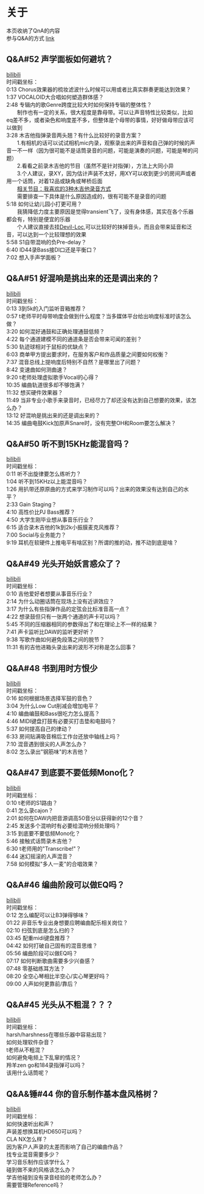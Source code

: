 # 关于
本页收纳了QnA的内容<br>
参与Q&A的方式 [link](https://t5tudio.com/qna)

## Q&A#52 声学面板如何避坑？
[bilibili](https://www.bilibili.com/video/BV1TB4y1m7uA)<br>
时间戳坐标：<br>
0:13  Chorus效果器的梳妆滤波什么时候可以用或者比真实群奏更能达到效果？<br>
1:37  VOCALOID大合唱如何塑造群体感？<br>
2:48  专辑内的歌Genre跨度比较大时如何保持专辑的整体性？<br>
&emsp;&emsp;制作也有一定的关系，很大程度是靠母带。可以让声音特性比较类似，比如eq差不多，或者染色和响度差不多，但整体是个母带的事情，好好做母带应该可以做到<br>
3:28  木吉他指弹录音两头翘？有什么比较好的录音方案？<br>
&emsp;&emsp;1.有相机的话可以试试相机mic内录，观察录出来的声音和自己弹的时候的声音一不一样（因为很可能不是话筒录音的问题，可能是演奏的问题，可能是琴的问题）<br>
&emsp;&emsp;2.看看之前录木吉他的节目（虽然不是针对指弹），方法上大同小异<br>
&emsp;&emsp;3.个人建议，录XY，因为估计声装不太好，用XY可以收到更少的房间声或者用一个话筒，对着12品或缺角或琴桥后面<br>
&emsp;&emsp;[相关节目：我喜欢的3种木吉他录音方式](https://www.bilibili.com/video/BV1xA411t77q)<br>
&emsp;&emsp;需要排查一下具体是什么原因造成的，很有可能不是录音的问题<br>
5:18  如何让幼儿园小打更可用？<br>
&emsp;&emsp;我猜降低力度主要原因是觉得transient飞了，没有身体感，其实在各个乐器都会有，特别是便宜的乐器<br>
&emsp;&emsp;个人建议直接去挂[Devil-Loc](https://www.soundtoys.com/product/devil-loc-deluxe/),可以比较好的抹掉音头，而且会带来延音和泛音，可以达到一个比较理想的效果<br>
5:58  S1自带混响的负Pre-delay？<br>
6:40  ID44录Bass接DI口还是平衡口？<br>
7:02  想入手声学面板？

## Q&A#51 好混响是挑出来的还是调出来的？
[bilibili](https://www.bilibili.com/video/BV1344y1P7Ta)<br>
时间戳坐标：<br>
0:13  3到5k的入门监听音箱推荐？<br>
0:57  t老师平时母带响度会做到什么程度？当多媒体平台给出响度标准时该怎么做？<br>
3:20  如何混好通鼓和正确处理通鼓低频？<br>
4:22  每个通道建模不同的通道条是否会带来可闻的差别？<br>
5:30  轨迹球相对于鼠标的优缺点？<br>
6:03  商单甲方提出要求时，在服务客户和作品质量之间要如何权衡？<br>
7:37  混音总线上提响度后特别不自然？是哪里出了问题？<br>
8:42  变速曲如何测曲速？<br>
9:20  t老师处理虚拟歌手Vocal的心得？<br>
10:35  编曲轨道很多却不够饱满？<br>
11:32  想买硬件效果器？<br>
11:49  当非专业小歌手来录音时，已经尽力了却还没有达到自己想要的效果，该怎么办？<br>
13:12  好混响是挑出来的还是调出来的？<br>
14:35  编曲电鼓Kick加原声Snare时，没有完整OH和Room要怎么解决？

## Q&A#50 听不到15KHz能混音吗？
[bilibili](https://www.bilibili.com/video/BV1vR4y1G7Sn)<br>
时间戳坐标：<br>
0:11  听不出旋律要怎么练听力？<br>
1:04  听不到15KHz以上能混音吗？<br>
1:26  用扒带还原原曲的方式来学习制作可以吗？出来的效果没有达到自己的水平？<br>
2:33  Gain Staging？<br>
4:10  高性价比PJ Bass推荐？<br>
4:50  大学生刚毕业想从事音乐行业？<br>
6:15  适合录木吉他的1k到2k小振膜麦克风推荐？<br>
7:00  Social与业务能力？<br>
9:19  耳机在软硬件上推电平有啥区别？所谓的推的动，推不动到底是啥？

## Q&A#49 光头开始妖言惑众了？
[bilibili](https://www.bilibili.com/video/BV1Vq4y1b71x)<br>
时间戳坐标：<br>
0:10  吉他爱好者想要从事音乐行业？<br>
2:14  为什么动圈话筒在现场上没有近讲效应？<br>
3:17  为什么有些指弹作品的定弦会比标准音高一点？<br>
4:22  想录鼓但只有一张两个通道的声卡可以吗？<br>
5:45  不同的压缩器相同的参数得出了和在理论上不一样的结果？<br>
7:41  声卡监听比DAW的监听更好听？<br>
9:38  写歌作曲如何避免段落之间的脱节？<br>
11:31  有的吉他进箱头录出来的波形不对称是怎么回事？

## Q&A#48 书到用时方恨少
[bilibili](https://www.bilibili.com/video/BV1r34y1z7mK)<br>
时间戳坐标：<br>
0:16  如何根据场景选择军鼓的音色？<br>
3:04  为什么Low Cut削减会增加电平？<br>
4:10  编曲编鼓和Bass很吃力怎么提高？<br>
4:46  MIDI键盘打鼓有必要买打击垫和电鼓吗？<br>
5:37  如何提高自己的律动？<br>
6:33  房间贴满吸音棉后工作台还放中轴线上吗？<br>
7:10  混音遇到很尖的人声怎么办？<br>
8:02  怎么录出"钢筋味"的木吉他？

## Q&A#47 到底要不要低频Mono化？
[bilibili](https://www.bilibili.com/video/BV1tL4y1W7L6)<br>
时间戳坐标：<br>
0:10  t老师的S1路由？<br>
0:41  怎么录cajon？<br>
2:01  如何在DAW内把音源调高50音分以获得新的12个音？<br>
2:45  发送多个混响时有必要给混响分频处理吗？<br>
3:15  到底要不要低频Mono化？<br>
5:46  接触式话筒录木吉他？<br>
6:30  t老师用的"Transcribe!"？<br>
6:44  迷幻摇滚的人声混音？<br>
7:58  如何模拟"多人一麦"的合唱效果？

## Q&A#46 编曲阶段可以做EQ吗？
[bilibili](https://www.bilibili.com/video/BV1gQ4y1S7Le)<br>
时间戳坐标：<br>
0:12  怎么编配可以让B3弹得够味？<br>
01:22  非音乐专业出身想要应聘编曲配乐相关岗位？<br>
02:10  扫弦到底是怎么扫的？<br>
03:45  配重midi键盘推荐？<br>
04:42  如何打破自己固有的混音思维？<br>
05:56  编曲阶段可以做EQ吗？<br>
07:17  如何判断歌曲需要多少兴奋感？<br>
07:48  零基础练耳方法？<br>
08:20  全空心琴相比半空心/实心琴更好吗？<br>
09:00  人声如何更靠前/靠后？

## Q&A#45 光头从不粗混？？？
[bilibili](https://www.bilibili.com/video/BV1BQ4y1Q7sL)<br>
时间戳坐标：<br>
harsh/harshness在哪些乐器中容易出现？<br>
如何处理软件杂音？<br>
t老师从不粗混？ <br>
如何避免电频上下乱窜的情况？<br>
羚羊zen go和184录指弹可以吗？<br>
该用什么话筒呢？

## Q&A&锤#44 你的音乐制作基本盘风格树？
[bilibili](https://www.bilibili.com/video/BV1k3411i7YD)<br>
时间戳坐标：<br>
如何快速听出和声？<br>
声装差想换耳机HD650可以吗？<br>
CLA NX怎么样？<br>
因为客户人声录的太差而影响了自己的编曲作品？<br>
找专业混音需要多少？<br>
学习音乐制作应该学什么？<br>
碰到做不来的风格该怎么办？<br>
学吉他碰到没有录音经验的老师怎么办？<br>
需要管理Reference吗？